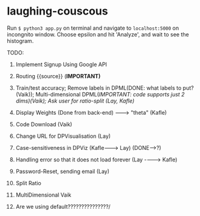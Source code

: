 # laughing-couscous

Run ```$ python3 app.py```  on terminal and navigate to ```localhost:5000``` on incongnito window. Choose epsilon and hit 'Analyze', and wait to see the histogram.

TODO:
1. Implement Signup Using Google API
7. Routing {{source}} (**IMPORTANT)**

10. Train/test accuracy; Remove labels in DPML(DONE: what labels to put?(Vaik)); Multi-dimensional DPML(*IMPORTANT: code supports just 2 dims)(Vaik); Ask user for ratio-split (Lay, Kafle)*

13. Display Weights (Done from back-end) ---> "theta" (Kafle)
14. Code Download (Vaik)
15. Change URL for DPVisualisation (Lay)
16. Case-sensitiveness in DPViz (Kafle---> Lay) (DONE-->?)
17. Handling error so that it does not load forever (Lay ----> Kafle)
18. Password-Reset, sending email (Lay)
19. Split Ratio
20. MultiDimensional Vaik
21. Are we using default???????????????/